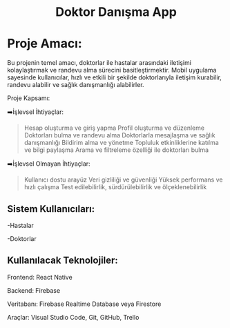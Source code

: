 
  <center><h1 >Doktor Danışma App</h1></center>                                                         
<h1>Proje Amacı:</h1>

Bu projenin temel amacı, doktorlar ile hastalar arasındaki iletişimi kolaylaştırmak ve randevu alma sürecini basitleştirmektir. Mobil uygulama sayesinde kullanıcılar, hızlı ve etkili bir şekilde doktorlarıyla iletişim kurabilir, randevu alabilir ve sağlık danışmanlığı alabilirler.

Proje Kapsamı:

➡️İşlevsel İhtiyaçlar:

>Hesap oluşturma ve giriş yapma
>Profil oluşturma ve düzenleme
>Doktorları bulma ve randevu alma
>Doktorlarla mesajlaşma ve sağlık danışmanlığı
>Bildirim alma ve yönetme
>Topluluk etkinliklerine katılma ve bilgi paylaşma
>Arama ve filtreleme özelliği ile doktorları bulma

➡️İşlevsel Olmayan İhtiyaçlar:

>Kullanıcı dostu arayüz
>Veri gizliliği ve güvenliği
>Yüksek performans ve hızlı çalışma
>Test edilebilirlik, sürdürülebilirlik ve ölçeklenebilirlik

<h2>Sistem Kullanıcıları: </h2>

-Hastalar

-Doktorlar

<h2>Kullanılacak Teknolojiler:</h2>

Frontend: React Native

Backend: Firebase

Veritabanı: Firebase Realtime Database veya Firestore

Araçlar: Visual Studio Code, Git, GitHub, Trello
